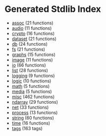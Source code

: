 # Generated Stdlib Index

- [assoc](assoc.md) (21 functions)
- [audio](audio.md) (11 functions)
- [crypto](crypto.md) (16 functions)
- [dataset](dataset.md) (21 functions)
- [db](db.md) (24 functions)
- [fs](fs.md) (21 functions)
- [graphs](graphs.md) (15 functions)
- [image](image.md) (11 functions)
- [io](io.md) (66 functions)
- [list](list.md) (28 functions)
- [logging](logging.md) (9 functions)
- [logic](logic.md) (10 functions)
- [math](math.md) (5 functions)
- [media](media.md) (5 functions)
- [misc](misc.md) (462 functions)
- [ndarray](ndarray.md) (29 functions)
- [net](net.md) (33 functions)
- [process](process.md) (13 functions)
- [string](string.md) (60 functions)
- [time](time.md) (16 functions)
- [tags](tags.md) (163 tags)
